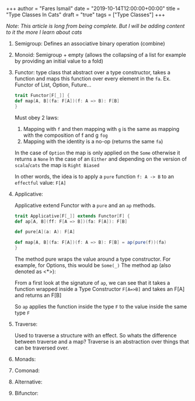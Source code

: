 +++
author = "Fares Ismail"
date = "2019-10-14T12:00:00+00:00"
title = "Type Classes In Cats"
draft = "true"
tags = ["Type Classes"]
+++

_Note_: _This article is long from being complete. But I will be adding content to it the more I learn about cats_

1. Semigroup: Defines an associative binary operation (combine)

2. Monoid: Semigroup + empty (allows the collapsing of a list for example by providing an initial value to a fold)

3. Functor: type class that abstract over a type constructor, takes a function and maps this function over every element in the `fa`.
            Ex. Functor of List, Option, Future...

    ```scala
    trait Functor[F[_]] {
    def map[A, B](fa: F[A])(f: A => B): F[B]
    }
    ```

    Must obey 2 laws:

    1. Mapping with `f` and then mapping with `g` is the same as mapping with the composition of f and g `fog`
    2. Mapping with the identity is a no-op (returns the same `fa`)

    In the case of `Option` the map is only applied on the `Some` otherwise it returns a `None`
    In the case of an `Either` and depending on the version of `scala`/`cats` the map is `Right Biased`

    In other words, the idea is to apply a `pure` function `f: A -> B` to an `effectful` value: `F[A]`

4. Applicative:

    Applicative extend Functor with a `pure` and an `ap` methods.

    ```scala
    trait Applicative[F[_]] extends Functor[F] {
    def ap[A, B](ff: F[A => B])(fa: F[A]): F[B]

    def pure[A](a: A): F[A]

    def map[A, B](fa: F[A])(f: A => B): F[B] = ap(pure(f))(fa)
    }
    ```

    The method pure wraps the value around a type constructor. For example, for Options, this would be `Some(_)`
    The method ap (also denoted as <*>):

    From a first look at the signature of `ap`, we can see that it takes a function wrapped inside a Type Constructor `F[A=>B]` and takes an F[A] and returns an F[B]

    So `ap` applies the function inside the type `F` to the value inside the same type `F`

5. Traverse:

    Used to traverse a structure with an effect.
    So whats the difference between traverse and a map? Traverse is an abstraction over things that can be traversed over.

6. Monads:

7. Comonad:

8. Alternative:

9. Bifunctor:
